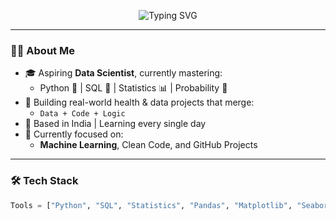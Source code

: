 <p align="center">
  <img src="https://readme-typing-svg.herokuapp.com?font=Fira+Code&size=28&pause=1000&center=true&width=435&lines=Hi+%F0%9F%91%8B+I'm+Aadarsh+Tiwari!;Future+Data+Scientist+%F0%9F%A4%AB;Learning+Python+%2B+SQL+%2B+Statistics+%F0%9F%93%9A;Building+Real+World+Projects+%F0%9F%9A%80" alt="Typing SVG" />
</p>

---

### 👨‍💻 About Me

- 🎓 Aspiring **Data Scientist**, currently mastering:
  - Python 🐍 | SQL 🧠 | Statistics 📊 | Probability 🎲
- 🔬 Building real-world health & data projects that merge:
  - `Data + Code + Logic`
- 📍 Based in India | Learning every single day
- 🌱 Currently focused on:
  - **Machine Learning**, Clean Code, and GitHub Projects

---

### 🛠️ Tech Stack

```python
Tools = ["Python", "SQL", "Statistics", "Pandas", "Matplotlib", "Seaborn", "Jupyter", "Git"]
